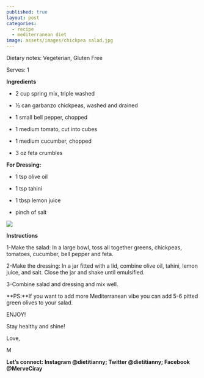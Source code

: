 ```yaml
---
published: true
layout: post
categories:
  - recipe
  - mediterranean diet
image: assets/images/chickpea salad.jpg
---
```



Dietary notes: Vegeterian, Gluten Free

Serves: 1

**Ingredients**

- 2 cup spring mix, triple washed

- ½ can garbanzo chickpeas, washed and drained

- 1 small bell pepper, chopped 

- 1 medium tomato, cut into cubes 

- 1 medium cucumber, chopped 
 
- 3 oz feta crumbles



**For Dressing:**

- 1 tsp olive oil
 
- 1 tsp tahini
 
- 1 tbsp lemon juice
 
- pinch of salt


![]({{site.baseurl}}/_posts/chickpea%20salad%20prep.jpg)


**Instructions**

1-Make the salad: In a large bowl, toss all together greens, chickpeas, tomatoes, cucumber, bell pepper and feta. 

2-Make the dressing: In a jar fitted with a lid, combine olive oil, tahini, lemon juice, and salt. Close the jar and shake until emulsified.

3-Combine salad and dressing and mix well.

**PS:**If you want to add more Mediterranean vibe you can add 5-6 pitted green olives to your salad.


ENJOY!

Stay healthy and shine!
 
Love,

M

**Let’s connect: Instagram @dietitianny; Twitter @dietitianny; Facebook @MerveCiray**
